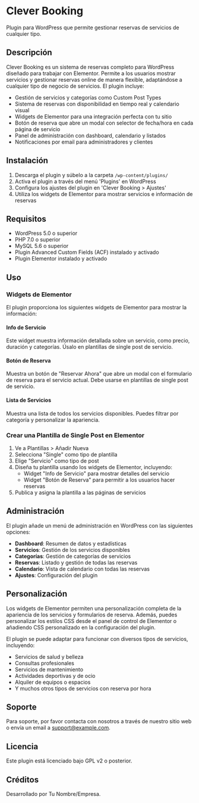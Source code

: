 # Clever Booking

Plugin para WordPress que permite gestionar reservas de servicios de cualquier tipo.

## Descripción

Clever Booking es un sistema de reservas completo para WordPress diseñado para trabajar con Elementor. Permite a los usuarios mostrar servicios y gestionar reservas online de manera flexible, adaptándose a cualquier tipo de negocio de servicios. El plugin incluye:

- Gestión de servicios y categorías como Custom Post Types
- Sistema de reservas con disponibilidad en tiempo real y calendario visual
- Widgets de Elementor para una integración perfecta con tu sitio
- Botón de reserva que abre un modal con selector de fecha/hora en cada página de servicio
- Panel de administración con dashboard, calendario y listados
- Notificaciones por email para administradores y clientes

## Instalación

1. Descarga el plugin y súbelo a la carpeta `/wp-content/plugins/`
2. Activa el plugin a través del menú 'Plugins' en WordPress
3. Configura los ajustes del plugin en 'Clever Booking > Ajustes'
4. Utiliza los widgets de Elementor para mostrar servicios e información de reservas

## Requisitos

- WordPress 5.0 o superior
- PHP 7.0 o superior
- MySQL 5.6 o superior
- Plugin Advanced Custom Fields (ACF) instalado y activado
- Plugin Elementor instalado y activado

## Uso

### Widgets de Elementor

El plugin proporciona los siguientes widgets de Elementor para mostrar la información:

#### Info de Servicio

Este widget muestra información detallada sobre un servicio, como precio, duración y categorías. Úsalo en plantillas de single post de servicio.

#### Botón de Reserva

Muestra un botón de "Reservar Ahora" que abre un modal con el formulario de reserva para el servicio actual. Debe usarse en plantillas de single post de servicio.

#### Lista de Servicios

Muestra una lista de todos los servicios disponibles. Puedes filtrar por categoría y personalizar la apariencia.

### Crear una Plantilla de Single Post en Elementor

1. Ve a Plantillas > Añadir Nueva
2. Selecciona "Single" como tipo de plantilla
3. Elige "Servicio" como tipo de post
4. Diseña tu plantilla usando los widgets de Elementor, incluyendo:
   - Widget "Info de Servicio" para mostrar detalles del servicio
   - Widget "Botón de Reserva" para permitir a los usuarios hacer reservas
5. Publica y asigna la plantilla a las páginas de servicios

## Administración

El plugin añade un menú de administración en WordPress con las siguientes opciones:

- **Dashboard**: Resumen de datos y estadísticas
- **Servicios**: Gestión de los servicios disponibles
- **Categorías**: Gestión de categorías de servicios
- **Reservas**: Listado y gestión de todas las reservas
- **Calendario**: Vista de calendario con todas las reservas
- **Ajustes**: Configuración del plugin

## Personalización

Los widgets de Elementor permiten una personalización completa de la apariencia de los servicios y formularios de reserva. Además, puedes personalizar los estilos CSS desde el panel de control de Elementor o añadiendo CSS personalizado en la configuración del plugin.

El plugin se puede adaptar para funcionar con diversos tipos de servicios, incluyendo:
- Servicios de salud y belleza
- Consultas profesionales
- Servicios de mantenimiento
- Actividades deportivas y de ocio
- Alquiler de equipos o espacios
- Y muchos otros tipos de servicios con reserva por hora

## Soporte

Para soporte, por favor contacta con nosotros a través de nuestro sitio web o envía un email a support@example.com.

## Licencia

Este plugin está licenciado bajo GPL v2 o posterior.

## Créditos

Desarrollado por Tu Nombre/Empresa. 